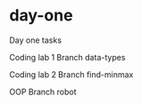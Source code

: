 # day-one
Day one tasks 


Coding lab 1
Branch  data-types

Coding lab 2
Branch find-minmax

OOP
Branch  robot
